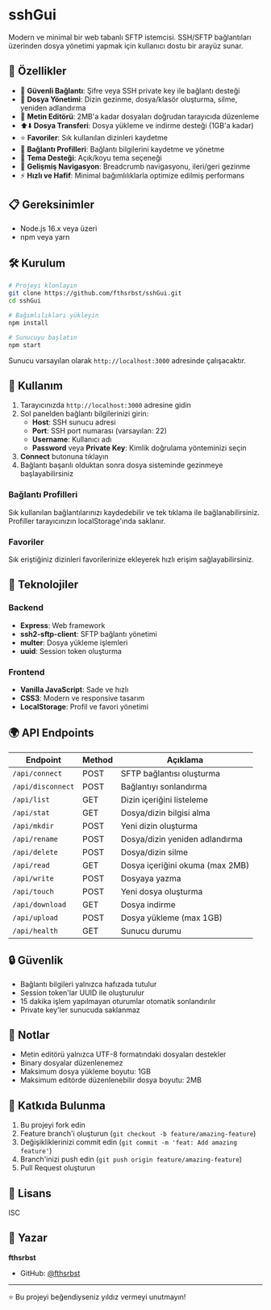 # sshGui

Modern ve minimal bir web tabanlı SFTP istemcisi. SSH/SFTP bağlantıları üzerinden dosya yönetimi yapmak için kullanıcı dostu bir arayüz sunar.

## 🚀 Özellikler

- 🔐 **Güvenli Bağlantı**: Şifre veya SSH private key ile bağlantı desteği
- 📁 **Dosya Yönetimi**: Dizin gezinme, dosya/klasör oluşturma, silme, yeniden adlandırma
- 📝 **Metin Editörü**: 2MB'a kadar dosyaları doğrudan tarayıcıda düzenleme
- ⬆️⬇️ **Dosya Transferi**: Dosya yükleme ve indirme desteği (1GB'a kadar)
- ⭐ **Favoriler**: Sık kullanılan dizinleri kaydetme
- 💾 **Bağlantı Profilleri**: Bağlantı bilgilerini kaydetme ve yönetme
- 🎨 **Tema Desteği**: Açık/koyu tema seçeneği
- 🧭 **Gelişmiş Navigasyon**: Breadcrumb navigasyonu, ileri/geri gezinme
- ⚡ **Hızlı ve Hafif**: Minimal bağımlılıklarla optimize edilmiş performans

## 📋 Gereksinimler

- Node.js 16.x veya üzeri
- npm veya yarn

## 🛠️ Kurulum

```bash
# Projeyi klonlayın
git clone https://github.com/fthsrbst/sshGui.git
cd sshGui

# Bağımlılıkları yükleyin
npm install

# Sunucuyu başlatın
npm start
```

Sunucu varsayılan olarak `http://localhost:3000` adresinde çalışacaktır.

## 📖 Kullanım

1. Tarayıcınızda `http://localhost:3000` adresine gidin
2. Sol panelden bağlantı bilgilerinizi girin:
   - **Host**: SSH sunucu adresi
   - **Port**: SSH port numarası (varsayılan: 22)
   - **Username**: Kullanıcı adı
   - **Password** veya **Private Key**: Kimlik doğrulama yönteminizi seçin
3. **Connect** butonuna tıklayın
4. Bağlantı başarılı olduktan sonra dosya sisteminde gezinmeye başlayabilirsiniz

### Bağlantı Profilleri

Sık kullanılan bağlantılarınızı kaydedebilir ve tek tıklama ile bağlanabilirsiniz. Profiller tarayıcınızın localStorage'ında saklanır.

### Favoriler

Sık eriştiğiniz dizinleri favorilerinize ekleyerek hızlı erişim sağlayabilirsiniz.

## 🔧 Teknolojiler

### Backend
- **Express**: Web framework
- **ssh2-sftp-client**: SFTP bağlantı yönetimi
- **multer**: Dosya yükleme işlemleri
- **uuid**: Session token oluşturma

### Frontend
- **Vanilla JavaScript**: Sade ve hızlı
- **CSS3**: Modern ve responsive tasarım
- **LocalStorage**: Profil ve favori yönetimi

## 🌍 API Endpoints

| Endpoint | Method | Açıklama |
|----------|--------|----------|
| `/api/connect` | POST | SFTP bağlantısı oluşturma |
| `/api/disconnect` | POST | Bağlantıyı sonlandırma |
| `/api/list` | GET | Dizin içeriğini listeleme |
| `/api/stat` | GET | Dosya/dizin bilgisi alma |
| `/api/mkdir` | POST | Yeni dizin oluşturma |
| `/api/rename` | POST | Dosya/dizin yeniden adlandırma |
| `/api/delete` | POST | Dosya/dizin silme |
| `/api/read` | GET | Dosya içeriğini okuma (max 2MB) |
| `/api/write` | POST | Dosyaya yazma |
| `/api/touch` | POST | Yeni dosya oluşturma |
| `/api/download` | GET | Dosya indirme |
| `/api/upload` | POST | Dosya yükleme (max 1GB) |
| `/api/health` | GET | Sunucu durumu |

## 🔒 Güvenlik

- Bağlantı bilgileri yalnızca hafızada tutulur
- Session token'lar UUID ile oluşturulur
- 15 dakika işlem yapılmayan oturumlar otomatik sonlandırılır
- Private key'ler sunucuda saklanmaz

## 📝 Notlar

- Metin editörü yalnızca UTF-8 formatındaki dosyaları destekler
- Binary dosyalar düzenlenemez
- Maksimum dosya yükleme boyutu: 1GB
- Maksimum editörde düzenlenebilir dosya boyutu: 2MB

## 🤝 Katkıda Bulunma

1. Bu projeyi fork edin
2. Feature branch'i oluşturun (`git checkout -b feature/amazing-feature`)
3. Değişikliklerinizi commit edin (`git commit -m 'feat: Add amazing feature'`)
4. Branch'inizi push edin (`git push origin feature/amazing-feature`)
5. Pull Request oluşturun

## 📄 Lisans

ISC

## 👤 Yazar

**fthsrbst**
- GitHub: [@fthsrbst](https://github.com/fthsrbst)

---

⭐ Bu projeyi beğendiyseniz yıldız vermeyi unutmayın!
